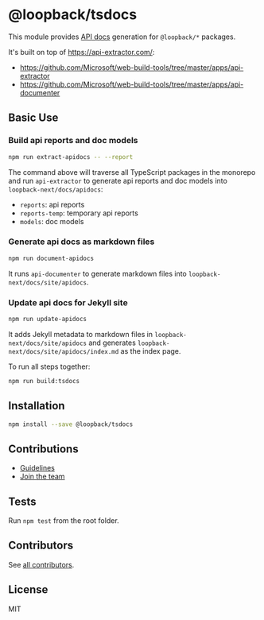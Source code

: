 # @loopback/tsdocs

This module provides [API docs](https://github.com/Microsoft/tsdoc) generation
for `@loopback/*` packages.

It's built on top of https://api-extractor.com/:

- https://github.com/Microsoft/web-build-tools/tree/master/apps/api-extractor
- https://github.com/Microsoft/web-build-tools/tree/master/apps/api-documenter

## Basic Use

### Build api reports and doc models

```sh
npm run extract-apidocs -- --report
```

The command above will traverse all TypeScript packages in the monorepo and run
`api-extractor` to generate api reports and doc models into
`loopback-next/docs/apidocs`:

- `reports`: api reports
- `reports-temp`: temporary api reports
- `models`: doc models

### Generate api docs as markdown files

```sh
npm run document-apidocs
```

It runs `api-documenter` to generate markdown files into
`loopback-next/docs/site/apidocs`.

### Update api docs for Jekyll site

```sh
npm run update-apidocs
```

It adds Jekyll metadata to markdown files in `loopback-next/docs/site/apidocs`
and generates `loopback-next/docs/site/apidocs/index.md` as the index page.

To run all steps together:

```sh
npm run build:tsdocs
```

## Installation

```sh
npm install --save @loopback/tsdocs
```

## Contributions

- [Guidelines](https://github.com/loopbackio/loopback-next/blob/master/docs/CONTRIBUTING.md)
- [Join the team](https://github.com/loopbackio/loopback-next/issues/110)

## Tests

Run `npm test` from the root folder.

## Contributors

See
[all contributors](https://github.com/loopbackio/loopback-next/graphs/contributors).

## License

MIT
